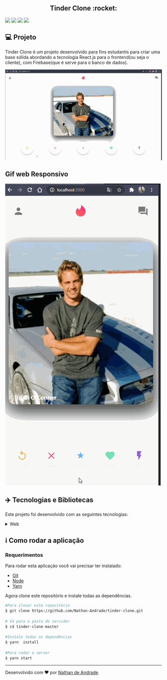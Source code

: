 <div align="center">
   <img src="https://1000logos.net/wp-content/uploads/2018/07/tinder-logo.png" alt="" width="300px"/>
</div>

<br />

<h2 align="center">
    Tinder Clone :rocket:
</h2>

![](https://img.shields.io/github/languages/count/Nathan-Andrade/tinder-clone?color=%23ec5e6f) ![](https://img.shields.io/github/languages/top/Nathan-Andrade/tinder-clone?color=%23ec5e6f) ![](https://img.shields.io/github/repo-size/Nathan-Andrade/tinder-clone?color=%23ec5e6f) ![](https://img.shields.io/github/last-commit/Nathan-Andrade/tinder-clone?color=%23ec5e6f)




## :computer: Projeto

 Tinder Clone é um projeto desenvolvido para fins estudantis para criar uma base sólida abordando a tecnologia React.js para o frontend(ou seja o cliente), com Firebase(que é serve para o banco de dados).

 <p align="center">
  <img src="https://github.com/Nathan-Andrade/tinder-clone/blob/master/github/gifWeb.gif?raw=true" >
  <h2>Gif web Responsivo</h2>
  <img src="https://github.com/Nathan-Andrade/tinder-clone/blob/master/github/gifWebResponsive.gif?raw=true" >
</p>

 ## :airplane: Tecnologias e Bibliotecas

Este projeto foi desenvolvido com as seguintes tecnologias:

<details>
  <summary>Web</summary>

-   [React](https://pt-br.reactjs.org/)
-   [Styled Components](https://styled-components.com/)
-   [React-router-dom](https://reactrouter.com/web/guides/quick-start)
- [React-tinder-cards](https://www.npmjs.com/package/react-tinder-card)
- [Firebase](https://firebase.google.com/)
-   [VS Code](https://code.visualstudio.com/)

</details>

## :information_source: Como rodar a aplicação

### Requerimentos

Para rodar esta aplicação você vai precisar ter instalado:
* [Git](https://git-scm.com)
* [Node](https://nodejs.org/)
* [Yarn](https://yarnpkg.com/) 

Agora clone este repositório e instale todas as dependências.
```bash
#Para clonar este repositório
$ git clone https://github.com/Nathan-Andrade/tinder-clone.git

# Vá para a pasta do servidor
$ cd tinder-clone-master

#Instale todas as dependências
$ yarn  install

#Para rodar o server
$ yarn start

```

---

Desenvolvido com ❤️ por <a href="https://www.linkedin.com/in/nathan-a-1b9436124/">Nathan de Andrade</a>.
